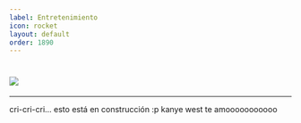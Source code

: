 ```yaml
---
label: Entretenimiento
icon: rocket
layout: default
order: 1890
---
```


# ![](https://i.postimg.cc/9fvM7900/banner-items-lcdh-6.png)


---

cri-cri-cri... esto está en construcción :p kanye west te amooooooooooo